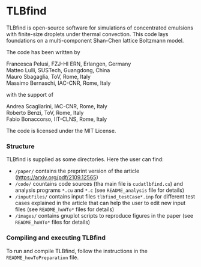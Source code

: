 # TLBfind

TLBfind is open-source software for simulations of
concentrated emulsions with finite-size droplets under
thermal convection. This code lays foundations on
a multi-component Shan-Chen lattice Boltzmann model.

The code has been written by

Francesca Pelusi, FZJ-HI ERN, Erlangen, Germany  
Matteo Lulli, SUSTech, Guangdong, China  
Mauro Sbagaglia, ToV, Rome, Italy  
Massimo Bernaschi, IAC-CNR, Rome, Italy  

with the support of

Andrea Scagliarini, IAC-CNR, Rome, Italy  
Roberto Benzi, ToV, Rome, Italy  
Fabio Bonaccorso, IIT-CLNS, Rome, Italy

The code is licensed under the MIT License.

### Structure

TLBfind is supplied as some directories. Here the user can find:
- `/paper/` contains the preprint version of the article (https://arxiv.org/pdf/2109.12565)
- `/code/` countains code sources (tha main file is `cudatlbfind.cu`) and analysis programs `*.cu` and `*.c` (see `README_analysis` file for details)
- `/inputFiles/` contains input files `tlbfind_testCase*.inp` for different test cases explained in the
  article that can help the user to edit new input files (see `README_hoWTo*` files for
  details)
- `/images/` contains gnuplot scripts to reproduce figures in the paper (see `README_hoWTo*` files for
  details)

### Compiling and executing TLBfind

To run and compile TLBfind, follow the instructions in the `README_howToPreparation`
file.
